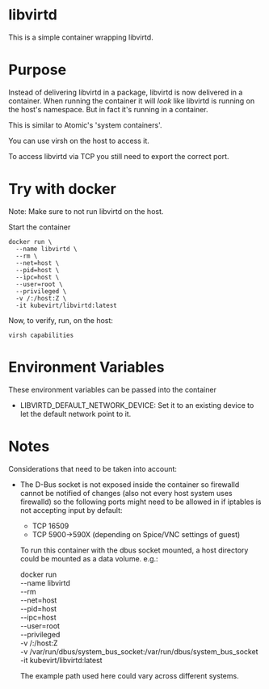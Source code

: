 # libvirtd

This is a simple container wrapping libvirtd.


# Purpose
Instead of delivering libvirtd in a package, libvirtd is
now delivered in a container.
When running the container it will _look_ like libvirtd is
running on the host's namespace. But in fact it's running
in a container.

This is similar to Atomic's 'system containers'.

You can use virsh on the host to access it.

To access libvirtd via TCP you still need to export
the correct port.


# Try with docker

Note: Make sure to not run libvirtd on the host.

Start the container

    docker run \
      --name libvirtd \
      --rm \
      --net=host \
      --pid=host \
      --ipc=host \
      --user=root \
      --privileged \
      -v /:/host:Z \
      -it kubevirt/libvirtd:latest

Now, to verify, run, on the host:

    virsh capabilities

# Environment Variables

These environment variables can be passed into the container

* LIBVIRTD_DEFAULT_NETWORK_DEVICE: Set it to an existing device
  to let the default network point to it.

# Notes

Considerations that need to be taken into account:

* The D-Bus socket is not exposed inside the container
  so firewalld cannot be notified of changes (also
  not every host system uses firewalld) so the following
  ports might need to be allowed in if iptables is not
  accepting input by default:
  - TCP 16509
  - TCP 5900->590X (depending on Spice/VNC settings of guest)

  To run this container with the dbus socket mounted, a host
  directory could be mounted as a data volume. e.g.:

    docker run \
      --name libvirtd \
      --rm \
      --net=host \
      --pid=host \
      --ipc=host \
      --user=root \
      --privileged \
      -v /:/host:Z \
      -v /var/run/dbus/system_bus_socket:/var/run/dbus/system_bus_socket
      -it kubevirt/libvirtd:latest

  The example path used here could vary across different systems.
